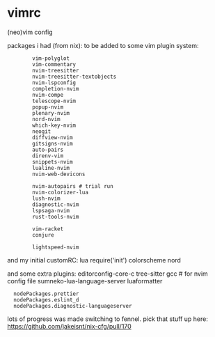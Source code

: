 # vimrc
(neo)vim config

packages i had (from nix): to be added to some vim plugin system:

            vim-polyglot
            vim-commentary
            nvim-treesitter
            nvim-treesitter-textobjects
            nvim-lspconfig
            completion-nvim
            nvim-compe
            telescope-nvim
            popup-nvim
            plenary-nvim
            nord-nvim
            which-key-nvim
            neogit
            diffview-nvim
            gitsigns-nvim
            auto-pairs
            direnv-vim
            snippets-nvim
            lualine-nvim
            nvim-web-devicons

            nvim-autopairs # trial run
            nvim-colorizer-lua
            lush-nvim
            diagnostic-nvim
            lspsaga-nvim
            rust-tools-nvim

            vim-racket
            conjure

            lightspeed-nvim


and my initial customRC:
          lua require('init')
          colorscheme nord

and some extra plugins:
      editorconfig-core-c
      tree-sitter
      gcc
      # for nvim config file
      sumneko-lua-language-server
      luaformatter

      nodePackages.prettier
      nodePackages.eslint_d
      nodePackages.diagnostic-languageserver

lots of progress was made switching to fennel. pick that stuff up here: https://github.com/jakeisnt/nix-cfg/pull/170
